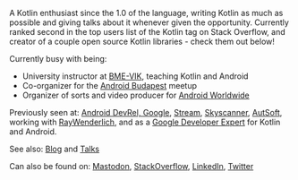 A Kotlin enthusiast since the 1.0 of the language, writing Kotlin as much as possible and giving talks about it whenever given the opportunity. Currently ranked second in the top users list of the Kotlin tag on Stack Overflow, and creator of a couple open source Kotlin libraries - check them out below!

Currently busy with being:

- University instructor at [BME-VIK](https://www.vik.bme.hu/), teaching Kotlin and Android
- Co-organizer for the [Android Budapest](https://www.meetup.com/Android-Budapest/) meetup
- Organizer of sorts and video producer for [Android Worldwide](https://android-worldwide.com/)

Previously seen at: [Android DevRel, Google](https://github.com/android), [Stream](https://github.com/GetStream), [Skyscanner](https://github.com/Skyscanner),  [AutSoft](https://github.com/AutSoft), working with [RayWenderlich](http://raywenderlich.com/), and as a [Google Developer Expert](https://developers.google.com/community/experts/directory/profile/profile-marton-braun) for Kotlin and Android.

See also: [Blog](https://zsmb.co/) and [Talks](https://zsmb.co/talks/)

Can also be found on: [Mastodon](https://androiddev.social/@zsmb13), [StackOverflow](https://stackoverflow.com/users/4465208/zsmb13), [LinkedIn](https://www.linkedin.com/in/zsmb13/), [Twitter](https://twitter.com/zsmb13)
